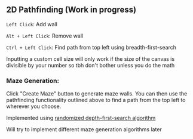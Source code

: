 ## 2D Pathfinding (Work in progress)

`Left Click`: Add wall

`Alt + Left Click`: Remove wall

`Ctrl + Left Click`: Find path from top left using breadth-first-search

Inputting a custom cell size will only work if the size of the canvas is divisible by your number so tbh don't bother unless you do the math

### Maze Generation:
Click "Create Maze" button to generate maze walls. You can then use the pathfinding functionality outlined above to find a path from the top left to wherever you choose.

Implemented using [randomized depth-first-search algorithm](https://en.wikipedia.org/wiki/Maze_generation_algorithm#Iterative_implementation_(with_stack))

Will try to implement different maze generation algorithms later